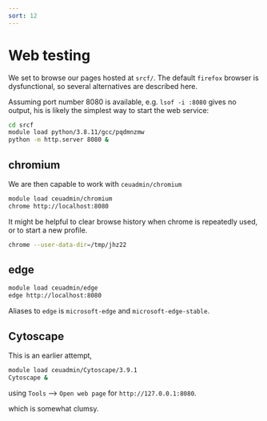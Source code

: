 ```yaml
---
sort: 12
---
```


# Web testing

We set to browse our pages hosted at `srcf/`. The default `firefox` browser is dysfunctional, so several alternatives are described here.

Assuming port number 8080 is available, e.g. `lsof -i :8080` gives no output, his is likely the simplest way to start the web service:

```bash
cd srcf
module load python/3.8.11/gcc/pqdmnzmw
python -m http.server 8080 &
```

## chromium

We are then capable to work with `ceuadmin/chromium`

```bash
module load ceuadmin/chromium
chrome http://localhost:8080
```

It might be helpful to clear browse history when chrome is repeatedly used, or to start a new profile.

```bash
chrome --user-data-dir=/tmp/jhz22
```

## edge

```bash
module load ceuadmin/edge
edge http://localhost:8080
```

Aliases to `edge` is `microsoft-edge` and `microsoft-edge-stable`.

## Cytoscape

This is an earlier attempt,

```bash
module load ceuadmin/Cytoscape/3.9.1
Cytoscape &
```

using `Tools` --> `Open web page` for `http://127.0.0.1:8080`.

which is somewhat clumsy.
